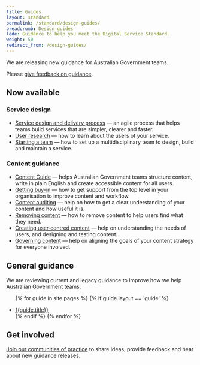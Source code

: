 ```yaml
---
title: Guides
layout: standard
permalink: /standard/design-guides/
breadcrumb: Design guides
lede: Guidance to help you meet the Digital Service Standard.
weight: 50
redirect_from: /design-guides/
---
```


We are releasing new guidance for Australian Government teams.

Please [give feedback on guidance](https://www.surveymonkey.com/r/XFWJ5TC).

## Now available

### Service design

- [Service design and delivery process](https://guides.service.gov.au/service-design-delivery-process/) — an agile process that helps teams build services that are simpler, clearer and faster.
- [User research](https://guides.service.gov.au/user-research/) — how to learn about the users of your service.
- [Starting a team](https://guides.service.gov.au/starting-team/) — how to set up a multidisciplinary team to design, build and maintain a service.

### Content guidance

- [Content Guide](https://guides.service.gov.au/content-guide/)  — helps Australian Government teams structure content, write in plain English and create accessible content for all users.
- [Getting buy-in](https://guides.service.gov.au/content-strategy/getting-buy-in/) — how to get support from the top level in your organisation to improve content and workflow.
- [Content auditing](https://guides.service.gov.au/content-strategy/content-auditing/) — help on how to get a clear understanding of your content and how useful it is.
- [Removing content](https://guides.service.gov.au/content-strategy/removing-content/) — how to remove content to help users find what they need.
- [Creating user‑centred content](https://guides.service.gov.au/creating-user-centred-content/) — help on understanding the needs of users, and designing and testing content.
- [Governing content](https://guides.service.gov.au/governing-content/) — help on aligning the goals of your content strategy for everyone involved.

## General guidance

We are reviewing current and legacy guidance to improve how we help Australian Government teams.

<div class="dss-guides">

<ul>

  {% for guide in site.pages %}
    {% if guide.layout == 'guide' %}
      <li><a href="{{guide.url}}">{{guide.title}}</a></li>
    {% endif %}
  {% endfor %}  

</ul>

</div>

## Get involved

[Join our communities of practice](https://www.dta.gov.au/what-we-do/partnerships/communities/) to share ideas, provide feedback and hear about new guidance releases.

